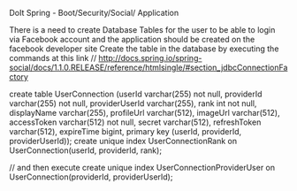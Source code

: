 DoIt Spring - Boot/Security/Social/ Application


There is a need to create Database Tables for the user to be able to login via Facebook account and the application
should be created on the facebook developer site
Create the table in the database by executing the commands at this link
        // http://docs.spring.io/spring-social/docs/1.1.0.RELEASE/reference/htmlsingle/#section_jdbcConnectionFactory

create table UserConnection (userId varchar(255) not null,
    providerId varchar(255) not null,
    providerUserId varchar(255),
    rank int not null,
    displayName varchar(255),
    profileUrl varchar(512),
    imageUrl varchar(512),
    accessToken varchar(512) not null,
    secret varchar(512),
    refreshToken varchar(512),
    expireTime bigint,
    primary key (userId, providerId, providerUserId));
create unique index UserConnectionRank on UserConnection(userId, providerId, rank);


// and then execute
create unique index UserConnectionProviderUser on UserConnection(providerId, providerUserId);